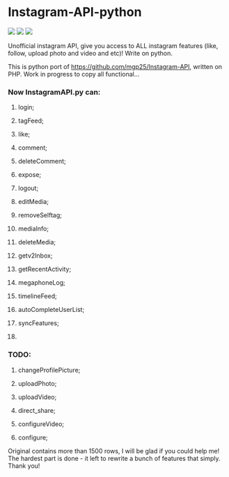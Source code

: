 # Instagram-API-python
<img src="https://img.shields.io/badge/coverege-15%25-yellow.svg">
<img src="https://img.shields.io/badge/version-b%200.01-orange.svg">
<a href="https://www.paypal.com/cgi-bin/webscr?cmd=_donations&business=UM6L3YJENAQZ6&lc=US&item_name=InstaBot%2epy&currency_code=USD&bn=PP%2dDonationsBF%3abtn_donate_LG%2egif%3aNonHosted" title="Support project"><img src="https://img.shields.io/badge/Support%20project-paypal-brightgreen.svg"></a>

Unofficial instagram API, give you access to ALL instagram features (like, follow, upload photo and video and etc)! Write on python.

This is python port of https://github.com/mgp25/Instagram-API, written on PHP. Work in progress to copy all functional...

### Now InstagramAPI.py can:

1) login;

2) tagFeed;

3) like;

4) comment;

5) deleteComment;

6) expose;

7) logout;

8) editMedia;

9) removeSelftag;

10) mediaInfo;

11) deleteMedia;

12) getv2Inbox;

13) getRecentActivity;

14) megaphoneLog;

15) timelineFeed;

16) autoCompleteUserList;

17) syncFeatures;

18)

### TODO:

1) changeProfilePicture;

2) uploadPhoto;

3) uploadVideo;

4) direct_share;

5) configureVideo;

6) configure;

Original contains more than 1500 rows, I will be glad if you could help me! The hardest part is done - it left to rewrite a bunch of features that simply. Thank you!
